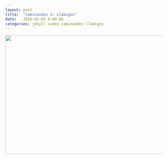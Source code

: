 ```yaml
---
layout: post
title:  "Caminandes 3: Llamigos"
date:   2016-02-03 9:00:00
categories: jekyll video caminandes llamigos
---
```


<div id='SkVqJ1SGeL0' class="youtube"><a
href='https://www.youtube.com/watch?v=SkVqJ1SGeL0'><img
src='/assets/video-caminandes-llamigos.png' width="676" height="380"
class="img-thumbnail"/></a></div>
